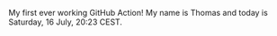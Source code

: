 My first ever working GitHub Action!
My name is Thomas and today is Saturday, 16 July, 20:23 CEST. 
